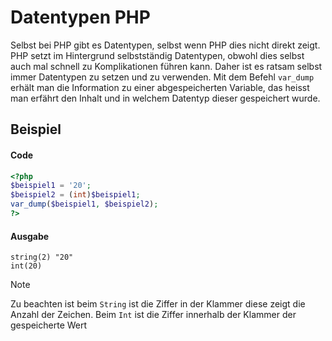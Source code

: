 # Datentypen PHP

Selbst bei PHP gibt es Datentypen, selbst wenn PHP dies nicht direkt zeigt. PHP setzt im Hintergrund selbstständig Datentypen, obwohl dies selbst auch mal schnell zu Komplikationen führen kann. Daher ist es ratsam selbst immer Datentypen zu setzen und zu verwenden. Mit dem Befehl ``var_dump`` erhält man die Information zu einer abgespeicherten Variable, das heisst man erfährt den Inhalt und in welchem Datentyp dieser gespeichert wurde.

## Beispiel

<!-- tabs:start -->

#### **Code**

```php
<?php
$beispiel1 = '20';
$beispiel2 = (int)$beispiel1;
var_dump($beispiel1, $beispiel2);
?>
```

#### **Ausgabe**

```text
string(2) "20"
int(20)
```

> [!Note]
> Zu beachten ist beim ``String`` ist die Ziffer in der Klammer diese zeigt die Anzahl der Zeichen. Beim ``Int`` ist die Ziffer innerhalb der Klammer der gespeicherte Wert

<!-- tabs:end -->
